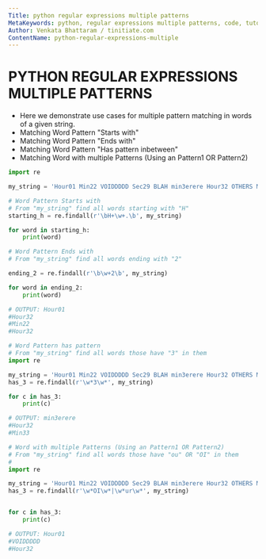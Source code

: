 ```yaml
---
Title: python regular expressions multiple patterns
MetaKeywords: python, regular expressions multiple patterns, code, tutorials
Author: Venkata Bhattaram / tinitiate.com
ContentName: python-regular-expressions-multiple
---
```


# PYTHON REGULAR EXPRESSIONS MULTIPLE PATTERNS
* Here we demonstrate use cases for multiple pattern matching in words of 
  a given string.
* Matching Word Pattern "Starts with"
* Matching Word Pattern "Ends with"
* Matching Word Pattern "Has pattern inbetween"
* Matching Word with multiple Patterns (Using an Pattern1 OR Pattern2)
```python
import re

my_string = 'Hour01 Min22 VOIDDDDD Sec29 BLAH min3erere Hour32 OTHERS Min33'

# Word Pattern Starts with
# From "my_string" find all words starting with "H"
starting_h = re.findall(r'\bH+\w+.\b', my_string)

for word in starting_h:
    print(word)

# Word Pattern Ends with
# From "my_string" find all words ending with "2"

ending_2 = re.findall(r'\b\w+2\b', my_string)

for word in ending_2:
    print(word)

# OUTPUT: Hour01 
#Hour32 
#Min22
#Hour32
```

```python
# Word Pattern has pattern
# From "my_string" find all words those have "3" in them
import re

my_string = 'Hour01 Min22 VOIDDDDD Sec29 BLAH min3erere Hour32 OTHERS Min33'
has_3 = re.findall(r'\w*3\w*', my_string)

for c in has_3:
    print(c)

# OUTPUT: min3erere
#Hour32
#Min33
```

```python
# Word with multiple Patterns (Using an Pattern1 OR Pattern2)
# From "my_string" find all words those have "ou" OR "OI" in them
# 
import re

my_string = 'Hour01 Min22 VOIDDDDD Sec29 BLAH min3erere Hour32 OTHERS Min33'
has_3 = re.findall(r'\w*OI\w*|\w*ur\w*', my_string)


for c in has_3:
    print(c)

# OUTPUT: Hour01
#VOIDDDDD
#Hour32
```
